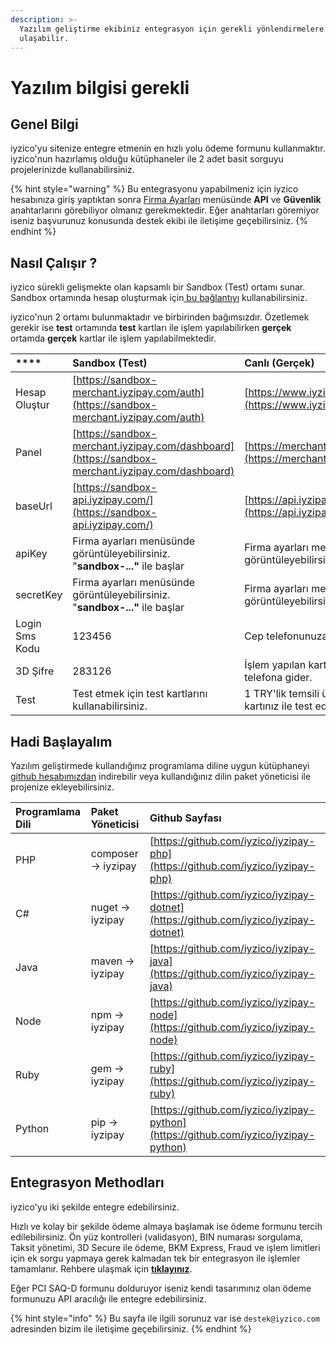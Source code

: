 ```yaml
---
description: >-
  Yazılım geliştirme ekibiniz entegrasyon için gerekli yönlendirmelere buradan
  ulaşabilir.
---
```


# Yazılım bilgisi gerekli

## Genel Bilgi

iyzico'yu sitenize entegre etmenin en hızlı yolu ödeme formunu kullanmaktır. iyzico'nun hazırlamış olduğu kütüphaneler ile 2 adet basit sorguyu projelerinizde kullanabilirsiniz.

{% hint style="warning" %}
Bu entegrasyonu yapabilmeniz için iyzico hesabınıza giriş yaptıktan sonra [Firma Ayarları](https://merchant.iyzipay.com/merchant-settings) menüsünde **API** ve **Güvenlik** anahtarlarını görebiliyor olmanız gerekmektedir. Eğer anahtarları göremiyor iseniz başvurunuz konusunda destek ekibi ile iletişime geçebilirsiniz.
{% endhint %}

## Nasıl Çalışır ?

iyzico sürekli gelişmekte olan kapsamlı bir Sandbox \(Test\) ortamı sunar. Sandbox ortamında hesap oluşturmak için[ bu bağlantıyı](https://sandbox-merchant.iyzipay.com/auth/register) kullanabilirsiniz. 

iyzico'nun 2 ortamı bulunmaktadır ve birbirinden bağımsızdır. Özetlemek gerekir ise **test** ortamında **test** kartları ile işlem yapılabilirken **gerçek** ortamda **gerçek** kartlar ile işlem yapılabilmektedir.

|  **** | Sandbox \(Test\) | Canlı \(Gerçek\) |
| :--- | :--- | :--- |
| Hesap Oluştur | ​[https://sandbox-merchant.iyzipay.com/auth](https://sandbox-merchant.iyzipay.com/auth)​ | ​[https://www.iyzico.com/hesap-olustur](https://www.iyzico.com/hesap-olustur)​ |
| Panel | ​[https://sandbox-merchant.iyzipay.com/dashboard](https://sandbox-merchant.iyzipay.com/dashboard)​ | ​[https://merchant.iyzipay.com/dashboard](https://merchant.iyzipay.com/dashboard)​ |
| baseUrl | ​[https://sandbox-api.iyzipay.com/](https://sandbox-api.iyzipay.com/)​ | ​[https://api.iyzipay.com/](https://api.iyzipay.com/)​ |
| apiKey | Firma ayarları menüsünde görüntüleyebilirsiniz. "**sandbox-..."** ile başlar | Firma ayarları menüsünde görüntüleyebilirsiniz. |
| secretKey | Firma ayarları menüsünde görüntüleyebilirsiniz. "**sandbox-..."** ile başlar | Firma ayarları menüsünde görüntüleyebilirsiniz. |
| Login Sms Kodu | 123456 | Cep telefonunuza iletilir. |
| 3D Şifre | 283126 | İşlem yapılan kart üzerindeki kayıtlı telefona gider. |
| Test | Test etmek için test kartlarını kullanabilirsiniz. | 1 TRY'lik temsili ürün oluşturup kişisel kartınız ile test edebilirsiniz. |

## Hadi Başlayalım

Yazılım geliştirmede kullandığınız programlama diline uygun kütüphaneyi [github hesabımızdan](https://github.com/iyzico) indirebilir veya kullandığınız dilin paket yöneticisi ile projenize ekleyebilirsiniz.

| Programlama Dili | Paket Yöneticisi | Github Sayfası |
| :--- | :--- | :--- |
| PHP | composer -&gt; iyzipay | [https://github.com/iyzico/iyzipay-php](https://github.com/iyzico/iyzipay-php) |
| C\# | nuget -&gt; iyzipay | [https://github.com/iyzico/iyzipay-dotnet](https://github.com/iyzico/iyzipay-dotnet) |
| Java | maven -&gt; iyzipay | [https://github.com/iyzico/iyzipay-java](https://github.com/iyzico/iyzipay-java) |
| Node | npm -&gt; iyzipay | [https://github.com/iyzico/iyzipay-node](https://github.com/iyzico/iyzipay-node) |
| Ruby | gem -&gt; iyzipay | [https://github.com/iyzico/iyzipay-ruby](https://github.com/iyzico/iyzipay-ruby) |
| Python | pip -&gt; iyzipay | [https://github.com/iyzico/iyzipay-python](https://github.com/iyzico/iyzipay-python) |

## Entegrasyon Methodları

iyzico'yu iki şekilde entegre edebilirsiniz.

Hızlı ve kolay bir şekilde ödeme almaya başlamak ise  ödeme formunu tercih edilebilirsiniz. Ön yüz kontrolleri \(validasyon\), BIN numarası sorgulama, Taksit yönetimi, 3D Secure ile ödeme, BKM Express, Fraud ve işlem limitleri için ek sorgu yapmaya gerek kalmadan tek bir entegrasyon ile işlemler tamamlanır.  Rehbere ulaşmak için [**tıklayınız**](https://iyzico.gitbook.io/tr/yazilim-bilgisi-gerekli/odeme-formu).



Eğer PCI SAQ-D formunu dolduruyor iseniz kendi tasarımınız olan ödeme formunuzu API aracılığı ile entegre edebilirsiniz.

{% hint style="info" %}
Bu sayfa ile ilgili sorunuz var ise `destek@iyzico.com` adresinden bizim ile iletişime geçebilirsiniz.
{% endhint %}



